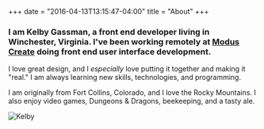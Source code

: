 +++
date = "2016-04-13T13:15:47-04:00"
title = "About"
+++

<h3 class="subtitle">I am Kelby Gassman, a front end developer living in Winchester, Virginia. I've been working remotely at <a href="https://moduscreate.com/" target="_blank">Modus Create</a> doing front end user interface development.</h3>

I love great design, and I _especially_ love putting it together and making it "real." I am always learning new skills, technologies, and programming.

I am originally from Fort Collins, Colorado, and I love the Rocky Mountains. I also enjoy video games, Dungeons &amp; Dragons, beekeeping, and a tasty ale.

![Kelby](/images/kelbygassman.jpg)